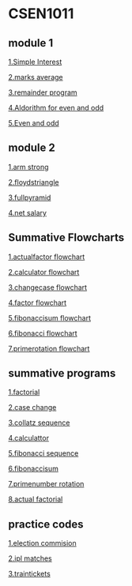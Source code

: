 # CSEN1011
## module 1
[1.Simple Interest](simpleinteresr.c)

[2.marks average](netsalary.c)

[3.remainder program](Remainderprogram.c)

[4.Aldorithm for even and odd](algorithmforevenorodd)

[5.Even and odd](evenorodd.rap)

## module 2
[1.arm strong](armstrong.c)

[2.floydstriangle](floydstriangle.exe)

[3.fullpyramid](fullpyramid.c)

[4.net salary](netsalary.c)

## Summative Flowcharts
[1.actualfactor flowchart](sa1(actualfactorflowchart.rap).rap)

[2.calculator flowchart](sa1(calculator-flowchart.rap).rap)

[3.changecase flowchart](sa1(changingcase-flowchart.rap).rap)

[4.factor flowchart](sa1(factor-flowchart.rap).rap)

[5.fibonaccisum flowchart](sa1(fibo-sum.rap).rap)

[6.fibonacci flowchart](sa1(fibonacci-flowchart.rap).rap)

[7.primerotation flowchart](sa1(primenumber-rotation.rap).rap)

## summative programs 
[1.factorial](sa1.1(factorial).c)

[2.case change](sa1.2(casechange).c)

[3.collatz sequence](sa1.3(collatzsequence).c)

[4.calculattor](sa1.4(calculator).c)

[5.fibonacci sequence](sa1.5(fibonacci).c)

[6.fibonaccisum](sa1.6(fibonaccisum).c)

[7.primenumber rotation](sa1.7(primenumber-rotation).c)

[8.actual factorial](sa1.8(actualfactorial).c)

## practice codes 
[1.election commision](Electioncommission.c)

[2.ipl matches](iplmatches.c)

[3.traintickets](traintickets.c)




